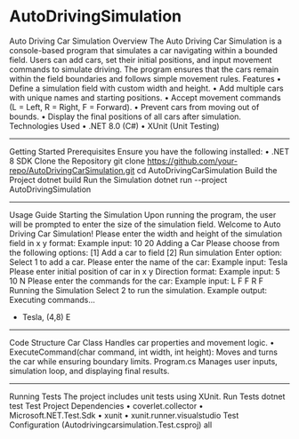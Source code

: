 # AutoDrivingSimulation

Auto Driving Car Simulation
Overview
The Auto Driving Car Simulation is a console-based program that simulates a car navigating within a bounded field. Users can add cars, set their initial positions, and input movement commands to simulate driving. The program ensures that the cars remain within the field boundaries and follows simple movement rules.
Features
•	Define a simulation field with custom width and height.
•	Add multiple cars with unique names and starting positions.
•	Accept movement commands (L = Left, R = Right, F = Forward).
•	Prevent cars from moving out of bounds.
•	Display the final positions of all cars after simulation.
Technologies Used
•	.NET 8.0 (C#)
•	XUnit (Unit Testing)
________________________________________
Getting Started
Prerequisites
Ensure you have the following installed:
•	.NET 8 SDK
Clone the Repository
git clone https://github.com/your-repo/AutoDrivingCarSimulation.git
cd AutoDrivingCarSimulation
Build the Project
dotnet build
Run the Simulation
dotnet run --project AutoDrivingSimulation
________________________________________
Usage Guide
Starting the Simulation
Upon running the program, the user will be prompted to enter the size of the simulation field.
Welcome to Auto Driving Car Simulation!
Please enter the width and height of the simulation field in x y format:
Example input:
10 20
Adding a Car
Please choose from the following options:
[1] Add a car to field
[2] Run simulation
Enter option:
Select 1 to add a car.
Please enter the name of the car:
Example input:
Tesla
Please enter initial position of car in x y Direction format:
Example input:
5 10 N
Please enter the commands for the car:
Example input:
L F F R F
Running the Simulation
Select 2 to run the simulation.
Example output:
Executing commands...
- Tesla, (4,8) E
________________________________________
Code Structure
Car Class
Handles car properties and movement logic.
•	ExecuteCommand(char command, int width, int height): Moves and turns the car while ensuring boundary limits.
Program.cs
Manages user inputs, simulation loop, and displaying final results.
________________________________________
Running Tests
The project includes unit tests using XUnit.
Run Tests
dotnet test
Test Project Dependencies
•	coverlet.collector
•	Microsoft.NET.Test.Sdk
•	xunit
•	xunit.runner.visualstudio
Test Configuration (Autodrivingcarsimulation.Test.csproj)
<ItemGroup>
    <PackageReference Include="coverlet.collector" Version="6.0.0" />
    <PackageReference Include="Microsoft.NET.Test.Sdk" Version="17.8.0" />
    <PackageReference Include="xunit" Version="2.5.3" />
    <PackageReference Include="xunit.runner.visualstudio" Version="3.0.2">
      <PrivateAssets>all</PrivateAssets>
    </PackageReference>
</ItemGroup>


